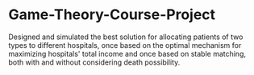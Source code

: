 # Game-Theory-Course-Project
Designed and simulated the best solution for allocating patients of two types to different hospitals, once based on the optimal mechanism for maximizing hospitals' total income and once based on stable matching, both with and without considering death possibility.

